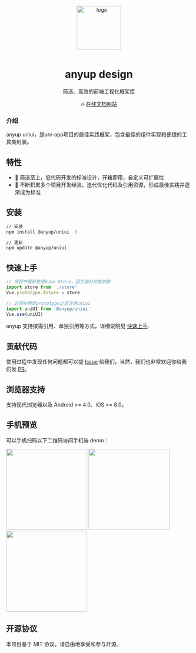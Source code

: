 <p align="center">
    <img alt="logo" src="https://static.anyup.cn/anyup/images/logo.png" width="120" style="margin-bottom: 10px;">
</p>

<h1 align="center">anyup design</h1>

<p align="center">简洁、高效的前端工程化框架库</p>

<p align="center">
  🔥 <a href="https://www.anyup.cn/">在线文档网站</a>
</p>

### 介绍

anyup uniui，是uni-app项目的最佳实践框架，包含最佳的组件实现和便捷的工具类封装。

## 特性

- 🚀 简洁至上，低代码开发的标准设计，开箱即用，自定义可扩展性
- 🚀 不断积累多个项目开发经验，迭代优化代码及引用资源，形成最佳实践并逐渐成为标准

## 安装

```bash
// 安装
npm install @anyup/uniui -S

// 更新
npm update @anyup/uniui
```

## 快速上手

```js
// 项目中最好使用Vuex Store，因为部分功能依赖
import store from './store'
Vue.prototype.$store = store

// 必须在绑定prototype之后注册uniui
import uniUI from '@anyup/uniui'
Vue.use(uniUI)
```

anyup 支持按需引用、单独引用等方式，详细说明见 [快速上手](https://anyup.gitee.io/zh/guide/quickstart.html).

## 贡献代码

使用过程中发现任何问题都可以提 [Issue](https://github.com/anyup/uniui/issues) 给我们，当然，我们也非常欢迎你给我们发 [PR](https://github.com/anyup/uniui/pulls)。

## 浏览器支持

支持现代浏览器以及 Android >= 4.0、iOS >= 8.0。

## 手机预览

可以手机扫码以下二维码访问手机端 demo：

<img src="https://static.anyup.cn/anyup/images/qr_wx.png" width="220" height="220" >

<img src="https://static.anyup.cn/anyup/images/qr_h5.png" width="220" height="220" >

<img src="https://static.anyup.cn/anyup/images/qr_android.png" width="220" height="220" >

## 开源协议

本项目基于 MIT 协议，请自由地享受和参与开源。
